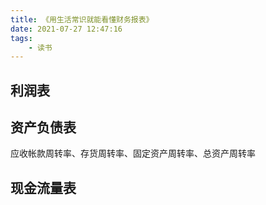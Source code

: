 ```yaml
---
title: 《用生活常识就能看懂财务报表》
date: 2021-07-27 12:47:16
tags:
    - 读书
---
```

## 利润表

## 资产负债表
应收帐款周转率、存货周转率、固定资产周转率、总资产周转率

## 现金流量表